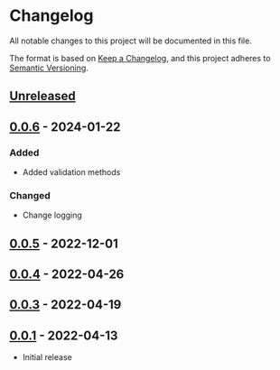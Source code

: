 # Changelog

All notable changes to this project will be documented in this file.

The format is based on [Keep a Changelog](https://keepachangelog.com/en/1.1.0/),
and this project adheres to [Semantic Versioning](https://semver.org/spec/v2.0.0.html).

## [Unreleased]

## [0.0.6] - 2024-01-22

### Added

- Added validation methods

### Changed

- Change logging

## [0.0.5] - 2022-12-01

## [0.0.4] - 2022-04-26

## [0.0.3] - 2022-04-19

## [0.0.1] - 2022-04-13

- Initial release

[unreleased]: https://github.com/olivierlacan/keep-a-changelog/compare/v0.0.6...HEAD
[0.0.6]: https://github.com/stefantaubert/pronunciation-dictionary/compare/compare/v0.0.6...v0.0.5
[0.0.5]: https://github.com/stefantaubert/pronunciation-dictionary/compare/compare/v0.0.5...v0.0.4
[0.0.4]: https://github.com/stefantaubert/pronunciation-dictionary/compare/compare/v0.0.4...v0.0.3
[0.0.3]: https://github.com/stefantaubert/pronunciation-dictionary/compare/compare/v0.0.3...v0.0.1
[0.0.1]: https://github.com/stefantaubert/pronunciation-dictionary/compare/releases/tag/v0.0.1
